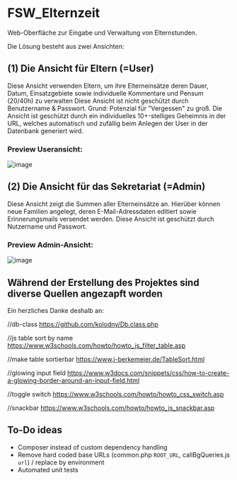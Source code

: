 # FSW_Elternzeit

Web-Oberfläche zur Eingabe und Verwaltung von Elternstunden.

Die Lösung besteht aus zwei Ansichten: 

## (1) Die Ansicht für Eltern (=User)
Diese Ansicht verwenden Eltern, um ihre Elterneinsätze deren Dauer, Datum, Einsatzgebiete sowie individuelle Kommentare und Pensum (20/40h) zu verwalten
Diese Ansicht ist nicht geschützt durch Benutzername & Passwort. Grund: Potenzial für "Vergessen" zu groß.
Die Ansicht ist geschützt durch ein individuelles 10+-stelliges Geheimnis in der URL, welches automatisch und zufällig beim Anlegen der User in der Datenbank generiert wird.

### Preview Useransicht:
![image](https://user-images.githubusercontent.com/11231051/153276649-2a6ddbae-3401-4799-bc02-dce046ed34ba.png)


## (2) Die Ansicht für das Sekretariat (=Admin)
Diese Ansicht zeigt die Summen aller Elterneinsätze an. Hierüber können neue Familien angelegt, deren E-Mail-Adressdaten editiert sowie Erinnerungsmails versendet werden.
Diese Ansicht ist geschützt durch Nutzername und Passwort.

### Preview Admin-Ansicht:
![image](https://user-images.githubusercontent.com/11231051/153259416-2b4a007b-7439-41a7-8956-1c5b066b6087.png)


## Während der Erstellung des Projektes sind diverse Quellen angezapft worden
Ein herzliches Danke deshalb an:

//db-class
https://github.com/kolodny/Db.class.php

//js table sort by name
https://www.w3schools.com/howto/howto_js_filter_table.asp

//make table sortierbar
https://www.j-berkemeier.de/TableSort.html

//glowing input field
https://www.w3docs.com/snippets/css/how-to-create-a-glowing-border-around-an-input-field.html

//toggle switch
https://www.w3schools.com/howto/howto_css_switch.asp

//snackbar
https://www.w3schools.com/howto/howto_js_snackbar.asp

## To-Do ideas

- Composer instead of custom dependency handling
- Remove hard coded base URLs (common.php `ROOT_URL`, callBgQueries.js `url`) / replace by environment
- Automated unit tests